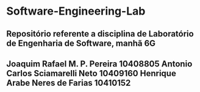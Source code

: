 # Software-Engineering-Lab
Repositório referente a disciplina de Laboratório de Engenharia de Software, manhã 6G
-
Joaquim Rafael M. P. Pereira
10408805
Antonio Carlos Sciamarelli Neto
10409160
Henrique Arabe Neres de Farias
10410152
-
